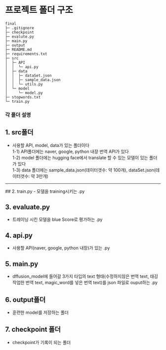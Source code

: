 
# 프로젝트 폴더 구조 

```
final
├─ .gitignore
├─ checkpoint
├─ evalute.py
├─ main.py
├─ output
├─ README.md
├─ requirements.txt
├─ src
│  ├─ API
│  │  └─ api.py
│  ├─ data
│  │  ├─ dataSet.json
│  │  ├─ sample_data.json
│  │  └─ utils.py
│  └─ model
│     └─ model.py
├─ stopwords.txt
└─ train.py

```

### 각 폴더 설명<br>
## 1. src폴더 
 - 사용할 API, model, data가 있는 폴더이다<br>
 1-1) API폴더에는 naver, google, python 내장 번역 API가 있다<br>
 1-2) model 폴더에는 hugging face에서 translate 할 수 있는 모델이 있는 폴더가 있다<br>
 1-3) data 폴더에는 sample_data.json(데이터갯수: 약 100개), dataSet.json(데이터갯수: 약 3만개)<br>   
 <hr>   
## 2. train.py
 - 모델을 training시키는 .py 
   
## 3. evaluate.py 
 - 트레이닝 시킨 모델을 blue Score로 평가하는 .py   
  
## 4. api.py
 - 사용할 API(naver, google, python 내장)가 있는 .py   
   
## 5. main.py
 - dffusion_model에 들어갈 3가지 타입의 text 형태(수정하지않은 번역 text, 태깅작업한 번역 text, magic_word를 넣은 번역 text)를 json 파일로 ouput하는 .py
 
 ## 6. output폴더 
 - 훈련한 model를 저장하는 폴더
 
 ## 7. checkpoint 폴더 
 - checkpoint가 기록이 되는 폴더
 

